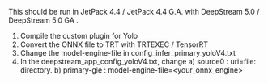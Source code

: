 This should be run in JetPack 4.4 / JetPack 4.4 G.A. with DeepStream 5.0 / DeepStream 5.0 GA .

1. Compile the custom plugin for Yolo
2. Convert the ONNX file to TRT with TRTEXEC / TensorRT
3. Change the model-engine-file in config_infer_primary_yoloV4.txt
4. In the deepstream_app_config_yoloV4.txt, change 
          a) source0 : uri=file:<your file> directory. 
          b) primary-gie : model-engine-file=<your_onnx_engine>
